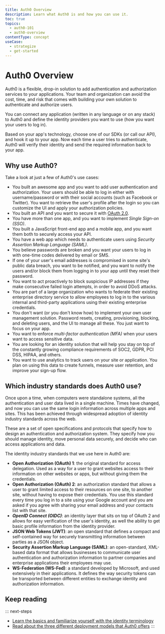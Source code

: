 ```yaml
---
title: Auth0 Overview
description: Learn what Auth0 is and how you can use it.
toc: true
topics:
  - auth0-101
  - auth0-overview
contentType: concept
useCase:
  - strategize
  - get-started
---
```

# Auth0 Overview

Auth0 is a flexible, drop-in solution to add authentication and authorization services to your applications. Your team and organization can avoid the cost, time, and risk that comes with building your own solution to authenticate and authorize users. 

You can connect any application (written in any language or on any stack) to Auth0 and define the identity providers you want to use (how you want your users to log in). 

Based on your app's technology, choose one of our SDKs (or call our API), and hook it up to your app. Now each time a user tries to authenticate, Auth0 will verify their identity and send the required information back to your app.

## Why use Auth0?

Take a look at just a few of Auth0's use cases:

- You built an awesome app and you want to add user authentication and authorization. Your users should be able to log in either with username/password or with their social accounts (such as Facebook or Twitter). You want to retrieve the user's profile after the login so you can customize the UI and apply your authorization policies.
- You built an API and you want to secure it with [OAuth 2.0](/protocols/oauth2).
- You have more than one app, and you want to implement <dfn data-key="single-sign-on">Single Sign-on (SSO)</dfn>.
- You built a JavaScript front-end app and a mobile app, and you want them both to securely access your API.
- You have a web app which needs to authenticate users using <dfn data-key="security-assertion-markup-language">Security Assertion Markup Language (SAML)</dfn>.
- You believe passwords are broken and you want your users to log in with one-time codes delivered by email or SMS.
- If one of your user's email addresses is compromised in some site's public data breach, you want to be notified, and you want to notify the users and/or block them from logging in to your app until they reset their password.
- You want to act proactively to block suspicious IP addresses if they make consecutive failed login attempts, in order to avoid DDoS attacks.
- You are part of a large organization who wants to federate their existing enterprise directory service to allow employees to log in to the various internal and third-party applications using their existing enterprise credentials.
- You don't want (or you don't know how) to implement your own user management solution. Password resets, creating, provisioning, blocking, and deleting users, and the UI to manage all these. You just want to focus on your app.
- You want to enforce <dfn data-key="multifactor-authentication">multi-factor authentication (MFA)</dfn> when your users want to access sensitive data.
- You are looking for an identity solution that will help you stay on top of the constantly growing compliance requirements of SOC2, GDPR, PCI DSS, HIPAA, and others.
- You want to use analytics to track users on your site or application. You plan on using this data to create funnels, measure user retention, and improve your sign-up flow.

## Which industry standards does Auth0 use?

Once upon a time, when computers were standalone systems, all the authentication and user data lived in a single machine. Times have changed, and now you can use the same login information across multiple apps and sites. This has been achieved through widespread adoption of identity industry standards across the web.

These are a set of open specifications and protocols that specify how to design an authentication and authorization system. They specify how you should manage identity, move personal data securely, and decide who can access applications and data.

The identity industry standards that we use here in Auth0 are:

- **Open Authorization (OAuth) 1**: the original standard for access delegation. Used as a way for a user to grant websites access to their information on other websites or apps, but without giving them the credentials.
- **Open Authorization (OAuth) 2**: an authorization standard that allows a user to grant limited access to their resources on one site, to another site, without having to expose their credentials. You use this standard every time you log in to a site using your Google account and you are asked if you agree with sharing your email address and your contacts list with that site.
- <dfn data-key="openid">**OpenID Connect (OIDC)**</dfn>: an identity layer that sits on top of OAuth 2 and allows for easy verification of the user's identity, as well the ability to get basic profile information from the identity provider.
- **JSON Web Tokens (JWT)**: an open standard that defines a compact and self-contained way for securely transmitting information between parties as a JSON object.
- **Security Assertion Markup Language (SAML)**: an open-standard, XML-based data format that allows businesses to communicate user authentication and authorization information to partner companies and enterprise applications their employees may use.
- **WS-Federation (WS-Fed)**: a standard developed by Microsoft, and used extensively in their applications. It defines the way security tokens can be transported between different entities to exchange identity and authorization information.

## Keep reading

::: next-steps
- [Learn the basics and familiarize yourself with the identity terminology](/getting-started/the-basics)
- [Read about the three different deployment models that Auth0 offers](/getting-started/deployment-models)
:::

